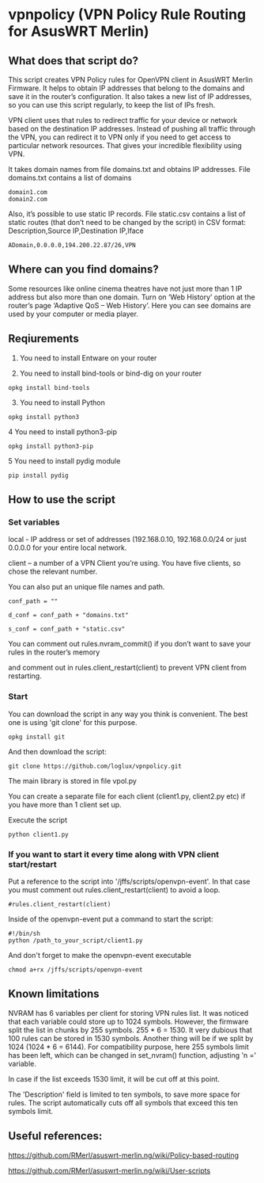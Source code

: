 # vpnpolicy (VPN Policy Rule Routing for AsusWRT Merlin)

## What does that script do?
This script creates VPN Policy rules for OpenVPN client in AsusWRT Merlin Firmware. It helps to obtain IP addresses that belong to the domains and save it in the router’s configuration. It also takes a new list of IP addresses, so you can use this script regularly, to keep the list of IPs fresh.

VPN client uses that rules to redirect traffic for your device or network based on the destination IP addresses. Instead of pushing all traffic through the VPN, you can redirect it to VPN only if you need to get access to particular network resources. That gives your incredible flexibility using  VPN.

It takes domain names from file domains.txt and obtains IP addresses.
File domains.txt contains a list of domains
```
domain1.com
domain2.com
```
Also, it’s possible to use static IP records.
File static.csv contains a list of static routes (that don’t need to be changed by the script) in CSV format:
Description,Source IP,Destination IP,Iface
```
ADomain,0.0.0.0,194.200.22.87/26,VPN
```
## Where can you find domains?
Some resources like online cinema theatres have not just more than 1 IP address but also more than one domain.
Turn on ‘Web History’ option at the router’s page ‘Adaptive QoS – Web History’. Here you can see domains are used by your computer or media player.

## Reqiurements

1. You need to install Entware on your router


2. You need to install bind-tools or bind-dig on your router
```
opkg install bind-tools
```

3. You need to install Python
```
opkg install python3
```

4 You need to install python3-pip
```
opkg install python3-pip
```

5 You need to install pydig module
```
pip install pydig
```

## How to use the script

### Set variables
local - IP address or set of addresses (192.168.0.10, 192.168.0.0/24 or just 0.0.0.0 for your entire local network.

client – a number of a VPN Client you’re using. You have five clients, so chose the relevant number.

You can also put an unique file names and path. 
    
    conf_path = ""
    
    d_conf = conf_path + "domains.txt"
    
    s_conf = conf_path + "static.csv"
    

You can comment out rules.nvram_commit() if you don’t want to save your rules in the router’s memory 

and comment out in rules.client_restart(client) to prevent VPN client from restarting.

### Start

You can download the script in any way you think is convenient. The best one is using 'git clone' for this purpose.
```
opkg install git
```
And then download the script:
```
git clone https://github.com/loglux/vpnpolicy.git
```

The main library is stored in file vpol.py

You can create a separate file for each client (client1.py, client2.py etc) if you have more than 1 client set up.

Execute the script 
```
python client1.py
```

### If you want to start it every time along with VPN client start/restart
Put a reference to the script into '/jffs/scripts/openvpn-event'. 
In that case you must comment out rules.client_restart(client) to avoid a loop.
```
#rules.client_restart(client)
```
Inside of the openvpn-event put a command to start the script:
```
#!/bin/sh
python /path_to_your_script/client1.py
```
And don't forget to make the openvpn-event executable
```
chmod a+rx /jffs/scripts/openvpn-event
```

## Known limitations
NVRAM has 6 variables per client for storing VPN rules list. It was noticed that each variable could store up to 1024 symbols. However, the firmware split the list in chunks by 255 symbols. 255 * 6 = 1530. It very dubious that 100 rules can be stored in 1530 symbols. Another thing will be if we split by 1024 (1024 * 6 = 6144). For compatibility purpose, here 255 symbols limit has been left, which can be changed in set_nvram() function, adjusting 'n =' variable. 

In case if the list exceeds 1530 limit, it will be cut off at this point. 

The 'Description' field is limited to ten symbols, to save more space for rules. 
The script automatically cuts off all symbols that exceed this ten symbols limit.

## Useful references:
https://github.com/RMerl/asuswrt-merlin.ng/wiki/Policy-based-routing

https://github.com/RMerl/asuswrt-merlin.ng/wiki/User-scripts
